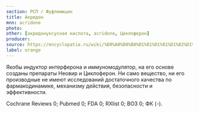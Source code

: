 ```yaml
---
section: РСП / Фуфломицин
title: Акридон
mnn: acridone
photo:
other: [акридонуксусная кислота, acridone, Циклоферон]
producer:
source: https://encyclopatia.ru/wiki/%D0%A0%D0%B0%D1%81%D1%81%D1%82%D1%80%D0%B5%D0%BB%D1%8C%D0%BD%D1%8B%D0%B9_%D1%81%D0%BF%D0%B8%D1%81%D0%BE%D0%BA_%D0%BF%D1%80%D0%B5%D0%BF%D0%B0%D1%80%D0%B0%D1%82%D0%BE%D0%B2
label: orange
---
```


Якобы индуктор интерферона и иммуномодулятор, на его основе созданы препараты Неовир и Циклоферон. Ни само вещество, ни его производные не имеют исследований достаточного качества по фармакодинамике, механизму действия, безопасности и эффективности.

Cochrane Reviews 0; Pubmed 0; FDA 0; RXlist 0; ВОЗ 0; ФК (-).
